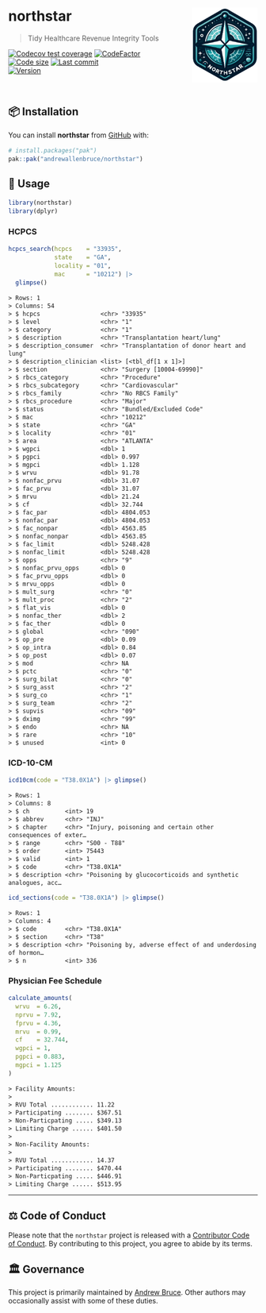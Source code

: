 
<!-- README.md is generated from README.Rmd. Please edit that file -->

# northstar <img src="man/figures/logo.png" align="right" height="150" />

> Tidy Healthcare Revenue Integrity Tools

<!-- badges: start -->

[![Codecov test
coverage](https://codecov.io/gh/andrewallenbruce/northstar/branch/master/graph/badge.svg)](https://app.codecov.io/gh/andrewallenbruce/northstar?branch=master)
[![CodeFactor](https://www.codefactor.io/repository/github/andrewallenbruce/northstar/badge)](https://www.codefactor.io/repository/github/andrewallenbruce/northstar)
<br> [![Code
size](https://img.shields.io/github/languages/code-size/andrewallenbruce/northstar.svg)](https://github.com/andrewallenbruce/northstar)
[![Last
commit](https://img.shields.io/github/last-commit/andrewallenbruce/northstar.svg)](https://github.com/andrewallenbruce/northstar/commits/master)
<br>
[![Version](https://img.shields.io/badge/devel%20version-0.0.2-red.svg)](https://github.com/andrewallenbruce/northstar)

<!-- badges: end -->

<br>

## :package: Installation

You can install **northstar** from [GitHub](https://github.com/) with:

``` r
# install.packages("pak")
pak::pak("andrewallenbruce/northstar")
```

## :beginner: Usage

``` r
library(northstar)
library(dplyr)
```

### HCPCS

``` r
hcpcs_search(hcpcs    = "33935", 
             state    = "GA", 
             locality = "01", 
             mac      = "10212") |> 
  glimpse()
```

    > Rows: 1
    > Columns: 54
    > $ hcpcs                 <chr> "33935"
    > $ level                 <chr> "1"
    > $ category              <chr> "1"
    > $ description           <chr> "Transplantation heart/lung"
    > $ description_consumer  <chr> "Transplantation of donor heart and lung"
    > $ description_clinician <list> [<tbl_df[1 x 1]>]
    > $ section               <chr> "Surgery [10004-69990]"
    > $ rbcs_category         <chr> "Procedure"
    > $ rbcs_subcategory      <chr> "Cardiovascular"
    > $ rbcs_family           <chr> "No RBCS Family"
    > $ rbcs_procedure        <chr> "Major"
    > $ status                <chr> "Bundled/Excluded Code"
    > $ mac                   <chr> "10212"
    > $ state                 <chr> "GA"
    > $ locality              <chr> "01"
    > $ area                  <chr> "ATLANTA"
    > $ wgpci                 <dbl> 1
    > $ pgpci                 <dbl> 0.997
    > $ mgpci                 <dbl> 1.128
    > $ wrvu                  <dbl> 91.78
    > $ nonfac_prvu           <dbl> 31.07
    > $ fac_prvu              <dbl> 31.07
    > $ mrvu                  <dbl> 21.24
    > $ cf                    <dbl> 32.744
    > $ fac_par               <dbl> 4804.053
    > $ nonfac_par            <dbl> 4804.053
    > $ fac_nonpar            <dbl> 4563.85
    > $ nonfac_nonpar         <dbl> 4563.85
    > $ fac_limit             <dbl> 5248.428
    > $ nonfac_limit          <dbl> 5248.428
    > $ opps                  <chr> "9"
    > $ nonfac_prvu_opps      <dbl> 0
    > $ fac_prvu_opps         <dbl> 0
    > $ mrvu_opps             <dbl> 0
    > $ mult_surg             <chr> "0"
    > $ mult_proc             <chr> "2"
    > $ flat_vis              <dbl> 0
    > $ nonfac_ther           <dbl> 2
    > $ fac_ther              <dbl> 0
    > $ global                <chr> "090"
    > $ op_pre                <dbl> 0.09
    > $ op_intra              <dbl> 0.84
    > $ op_post               <dbl> 0.07
    > $ mod                   <chr> NA
    > $ pctc                  <chr> "0"
    > $ surg_bilat            <chr> "0"
    > $ surg_asst             <chr> "2"
    > $ surg_co               <chr> "1"
    > $ surg_team             <chr> "2"
    > $ supvis                <chr> "09"
    > $ dximg                 <chr> "99"
    > $ endo                  <chr> NA
    > $ rare                  <chr> "10"
    > $ unused                <int> 0

### ICD-10-CM

``` r
icd10cm(code = "T38.0X1A") |> glimpse()
```

    > Rows: 1
    > Columns: 8
    > $ ch          <int> 19
    > $ abbrev      <chr> "INJ"
    > $ chapter     <chr> "Injury, poisoning and certain other consequences of exter…
    > $ range       <chr> "S00 - T88"
    > $ order       <int> 75443
    > $ valid       <int> 1
    > $ code        <chr> "T38.0X1A"
    > $ description <chr> "Poisoning by glucocorticoids and synthetic analogues, acc…

``` r
icd_sections(code = "T38.0X1A") |> glimpse()
```

    > Rows: 1
    > Columns: 4
    > $ code        <chr> "T38.0X1A"
    > $ section     <chr> "T38"
    > $ description <chr> "Poisoning by, adverse effect of and underdosing of hormon…
    > $ n           <int> 336

### Physician Fee Schedule

``` r
calculate_amounts(
  wrvu  = 6.26,
  nprvu = 7.92,
  fprvu = 4.36,
  mrvu  = 0.99,
  cf    = 32.744,
  wgpci = 1,
  pgpci = 0.883,
  mgpci = 1.125
)
```

    > Facility Amounts:
    > 
    > RVU Total ............ 11.22
    > Participating ........ $367.51
    > Non-Particpating ..... $349.13
    > Limiting Charge ...... $401.50
    > 
    > Non-Facility Amounts:
    > 
    > RVU Total ............ 14.37
    > Participating ........ $470.44
    > Non-Particpating ..... $446.91
    > Limiting Charge ...... $513.95

------------------------------------------------------------------------

## :balance_scale: Code of Conduct

Please note that the `northstar` project is released with a [Contributor
Code of
Conduct](https://andrewallenbruce.github.io/northstar/CODE_OF_CONDUCT.html).
By contributing to this project, you agree to abide by its terms.

## :classical_building: Governance

This project is primarily maintained by [Andrew
Bruce](https://github.com/andrewallenbruce). Other authors may
occasionally assist with some of these duties.
